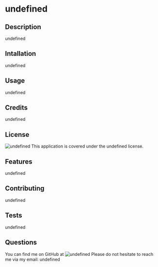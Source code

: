 
  # undefined 
  ## Description 
undefined
  ## Intallation 
undefined
  ## Usage 
undefined
  ## Credits 
undefined
  ## License 
![undefined]()
This application is covered under the undefined license.
  ## Features 
undefined
  ## Contributing 
undefined
  ## Tests 
undefined
  ## Questions 
You can find me on GitHub at ![undefined](github.com/undefined) 
Please do not hesitate to reach me via my email: undefined
  
  